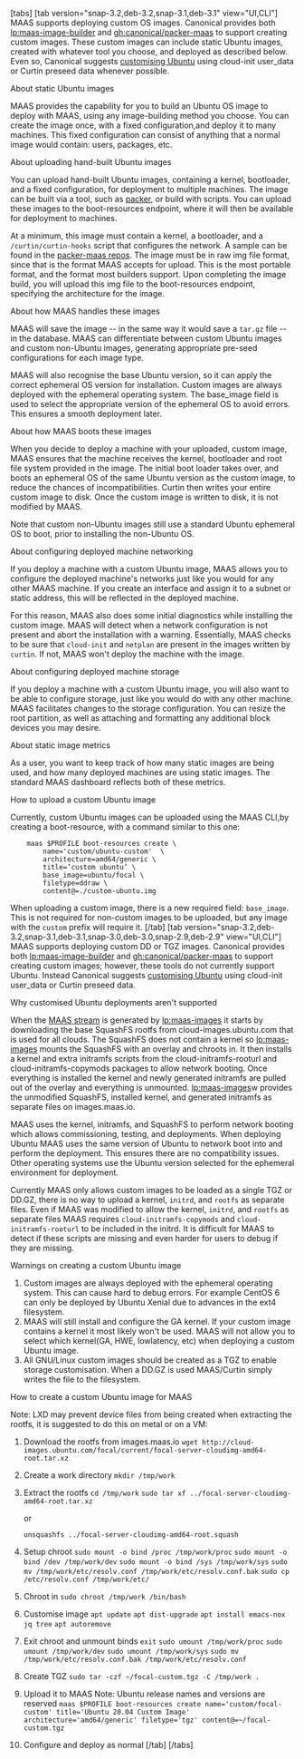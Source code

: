[tabs]
[tab version="snap-3.2,deb-3.2,snap-3.1,deb-3.1" view="UI,CLI"]
MAAS supports deploying custom OS images.  Canonical provides both [lp:maas-image-builder](https://launchpad.net/maas-image-builder) and [gh:canonical/packer-maas](https://github.com/canonical/packer-maas) to support creating custom images. These custom images can include static Ubuntu images, created with whatever tool you choose, and deployed as described below. Even so, Canonical suggests [customising Ubuntu](/t/-/5108) using cloud-init user_data or Curtin preseed data whenever possible.

 About static Ubuntu images

MAAS provides the capability for you to build an Ubuntu OS image to deploy with MAAS, using any image-building method you choose.  You can create the image once, with a fixed configuration,and deploy it to many machines.  This fixed configuration can consist of anything that a normal image would contain: users, packages, etc.

 About uploading hand-built Ubuntu images

You can upload hand-built Ubuntu images, containing a kernel, bootloader, and a fixed configuration, for deployment to multiple machines.  The image can be built via a tool, such as [packer](https://github.com/canonical/packer-maas), or build with scripts. You can upload these images to the boot-resources endpoint, where it will then be available for deployment to machines.

At a minimum, this image must contain a kernel, a bootloader, and a `/curtin/curtin-hooks` script that configures the network. A sample can be found in the [packer-maas repos](https://github.com/canonical/packer-maas/tree/master/ubuntu/scripts). The image must be in raw img file format, since that is the format MAAS accepts for upload.  This is the most portable format, and the format most builders support. Upon completing the image build, you will upload this img file to the boot-resources endpoint, specifying the architecture for the image.

 About how MAAS handles these images

MAAS will save the image -- in the same way it would save a `tar.gz` file -- in the database.  MAAS can differentiate between custom Ubuntu images and custom non-Ubuntu images, generating appropriate pre-seed configurations for each image type.

MAAS will also recognise the base Ubuntu version, so it can apply the correct ephemeral OS version for installation.  Custom images are always deployed with the ephemeral operating system. The base_image field is used to select the appropriate version of the ephemeral OS to avoid errors. This ensures a smooth deployment later.

 About how MAAS boots these images

When you decide to deploy a machine with your uploaded, custom image, MAAS ensures that the machine receives the kernel, bootloader and root file system provided in the image. The initial boot loader takes over, and boots an ephemeral OS of the same Ubuntu version as the custom image, to reduce the chances of incompatibilities.  Curtin then writes your entire custom image to disk.  Once the custom image is written to disk, it is not modified by MAAS.

Note that custom non-Ubuntu images still use a standard Ubuntu ephemeral OS to boot, prior to installing the non-Ubuntu OS.

 About configuring deployed machine networking

If you deploy a machine with a custom Ubuntu image, MAAS allows you to configure the deployed machine's networks just like you would for any other MAAS machine.  If you create an interface and assign it to a subnet or static address, this will be reflected in the deployed machine.

For this reason, MAAS also does some initial diagnostics while installing the custom image.  MAAS will detect when a network configuration is not present and abort the installation with a warning.  Essentially, MAAS checks to be sure that `cloud-init` and `netplan` are present in the images written by `curtin`.  If not, MAAS won't deploy the machine with the image.

 About configuring deployed machine storage

If you deploy a machine with a custom Ubuntu image, you will also want to be able to configure storage, just like you would do with any other machine.  MAAS facilitates changes to the storage configuration.  You can resize the root partition, as well as attaching and formatting any additional block devices you may desire.

 About static image metrics

As a user, you want to keep track of how many static images are being used, and how many deployed machines are using static images.  The standard MAAS dashboard reflects both of these metrics.

 How to upload a custom Ubuntu image

Currently, custom Ubuntu images can be uploaded using the MAAS CLI,by creating a boot-resource, with a command similar to this one:

```nohighlight                                                                                                        	 
	maas $PROFILE boot-resources create \
        name='custom/ubuntu-custom'  \
        architecture=amd64/generic \
        title=’custom ubuntu’ \
        base_image=ubuntu/focal \
        filetype=ddraw \
        content@=./custom-ubuntu.img
 ```	 

When uploading a custom image, there is a new required field: `base_image`. This is not required for non-custom images to be uploaded, but any image with the `custom` prefix will require it.
[/tab]
[tab version="snap-3.2,deb-3.2,snap-3.1,deb-3.1,snap-3.0,deb-3.0,snap-2.9,deb-2.9" view="UI,CLI"]
MAAS supports deploying custom DD or TGZ images. Canonical provides both [lp:maas-image-builder](https://launchpad.net/maas-image-builder) and [gh:canonical/packer-maas](https://github.com/canonical/packer-maas) to support creating custom images; however, these tools do not currently support Ubuntu. Instead Canonical suggests [customising Ubuntu](/t/5108) using cloud-init user_data or Curtin preseed data.

 Why customised Ubuntu deployments aren't supported

When the [MAAS stream](https://images.maas.io/ephemeral-v3/stable/) is generated by [lp:maas-images](https://launchpad.net/maas-images) it starts by downloading the base SquashFS rootfs from cloud-images.ubuntu.com that is used for all clouds. The SquashFS does not contain a kernel so [lp:maas-images](https://launchpad.net/maas-images) mounts the SquashFS with an overlay and chroots in. It then  installs a kernel and extra initramfs scripts from the cloud-initramfs-rooturl and cloud-initramfs-copymods packages to allow network booting. Once everything is installed the kernel and newly generated initramfs are pulled out of the overlay and everything is unmounted. [lp:maas-images](https://launchpad.net/maas-images)w provides the unmodified SquashFS, installed kernel, and generated initramfs as separate files on images.maas.io.

MAAS uses the kernel, initramfs, and SquashFS to perform network booting which allows commissioning, testing, and deployments. When deploying Ubuntu MAAS uses the same version of Ubuntu to network boot into and perform the deployment. This ensures there are no compatibility issues. Other operating systems use the Ubuntu version selected for the ephemeral environment for deployment.

Currently MAAS only allows custom images to be loaded as a single TGZ or DD.GZ, there is no way to upload a kernel, `initrd`, and `rootfs` as separate files. Even if MAAS was modified to allow the kernel, `initrd`, and `rootfs` as separate files MAAS requires `cloud-initramfs-copymods` and `cloud-initramfs-rooturl` to be included in the initrd. It is difficult for MAAS to detect if these scripts are missing and even harder for users to debug if they are missing.

 Warnings on creating a custom Ubuntu image
1. Custom images are always deployed with the ephemeral operating system. This can cause hard to debug errors. For example CentOS 6 can only be deployed by Ubuntu Xenial due to advances in the ext4 filesystem.
2. MAAS will still install and configure the GA kernel. If your custom image contains a kernel it most likely won't be used. MAAS will not allow you to select which kernel(GA, HWE, lowlatency, etc) when deploying a custom Ubuntu image.
3. All GNU/Linux custom images should be created as a TGZ to enable storage customisation. When a DD.GZ is used MAAS/Curtin simply writes the file to the filesystem.

 How to create a custom Ubuntu image for MAAS

Note: LXD may prevent device files from being created when extracting the rootfs, it is suggested to do this on metal or on a VM:

1. Download the rootfs from images.maas.io
    `wget http://cloud-images.ubuntu.com/focal/current/focal-server-cloudimg-amd64-root.tar.xz`
2. Create a work directory
    `mkdir /tmp/work`
3. Extract the rootfs
    `cd /tmp/work`
    `sudo tar xf ../focal-server-cloudimg-amd64-root.tar.xz`

    or

   `unsquashfs ../focal-server-cloudimg-amd64-root.squash`
4. Setup chroot
   `sudo mount -o bind /proc /tmp/work/proc`
   `sudo mount -o bind /dev /tmp/work/dev`
   `sudo mount -o bind /sys /tmp/work/sys`
   `sudo mv /tmp/work/etc/resolv.conf /tmp/work/etc/resolv.conf.bak`
   `sudo cp /etc/resolv.conf /tmp/work/etc/`
5. Chroot in
    `sudo chroot /tmp/work /bin/bash`
6. Customise image
    `apt update`
    `apt dist-upgrade`
   `apt install emacs-nox jq tree`
    `apt autoremove`
7. Exit chroot and unmount binds
  `exit`
   `sudo umount /tmp/work/proc`
   `sudo umount /tmp/work/dev`
   `sudo umount /tmp/work/sys`
   `sudo mv /tmp/work/etc/resolv.conf.bak /tmp/work/etc/resolv.conf`
8. Create TGZ
   `sudo tar -czf ~/focal-custom.tgz -C /tmp/work .`
9. Upload it to MAAS
    Note: Ubuntu release names and versions are reserved
    `maas $PROFILE boot-resources create name='custom/focal-custom' title='Ubuntu 20.04 Custom Image' architecture='amd64/generic' filetype='tgz' content@=~/focal-custom.tgz`
10. Configure and deploy as normal
[/tab]
[/tabs]
